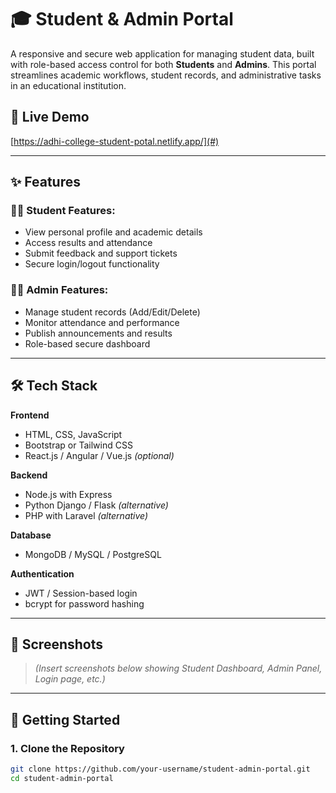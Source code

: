 # 🎓 Student & Admin Portal

A responsive and secure web application for managing student data, built with role-based access control for both **Students** and **Admins**. This portal streamlines academic workflows, student records, and administrative tasks in an educational institution.

## 🔗 Live Demo
[https://adhi-college-student-potal.netlify.app/](#) 

---

## ✨ Features

### 👨‍🎓 Student Features:
- View personal profile and academic details
- Access results and attendance
- Submit feedback and support tickets
- Secure login/logout functionality

### 🧑‍💼 Admin Features:
- Manage student records (Add/Edit/Delete)
- Monitor attendance and performance
- Publish announcements and results
- Role-based secure dashboard

---

## 🛠 Tech Stack

**Frontend**  
- HTML, CSS, JavaScript  
- Bootstrap or Tailwind CSS  
- React.js / Angular / Vue.js *(optional)*

**Backend**  
- Node.js with Express  
- Python Django / Flask *(alternative)*  
- PHP with Laravel *(alternative)*

**Database**  
- MongoDB / MySQL / PostgreSQL

**Authentication**  
- JWT / Session-based login  
- bcrypt for password hashing

---

## 📸 Screenshots

> *(Insert screenshots below showing Student Dashboard, Admin Panel, Login page, etc.)*

---

## 🚀 Getting Started

### 1. Clone the Repository

```bash
git clone https://github.com/your-username/student-admin-portal.git
cd student-admin-portal
